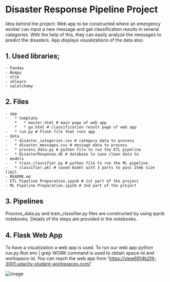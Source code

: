 # Disaster Response Pipeline Project

Idea behind the project:
    Web app to be constructed where an emergency worker can input a new message and get classification results in several categories. With the help of this, they can easily analyze the messages to predict the disasters. App displays visualizations of the data also.
     
## 1. Used libraries;
    - Pandas
    - Numpy
    - nltk
    - sklearn
    - sqlalchemy

## 2. Files
    - app
    -   * template
        *   * master.html # main page of web app
        *   * go.html # classification result page of web app
    -   * run.py # Flask file that runs app
    - data
    -   * disaster_categories.csv # category data to process
    -   * disaster_messages.csv # message data to process
    -   * process_data.py # python file to run the ETL pipeline
    -   * DisasterResponse.db # database to save clean data to
    - models
    -   * train_classifier.py # python file to run the ML pipeline
    -   * classifier.pkl # saved model with 3 parts to pass 25mb size limit
    - README.md
    - ETL Pipeline Preparation.ipynb # 1st part of the project
    - ML Pipeline Preparation.ipynb # 2nd part of the project

## 3. Pipelines

Process_data.py and train_classifier.py files are constructed by using ipynb notebooks. Details of the steps are provided in the notebooks.

## 4. Flask Web App

To have a visualization a web app is used. To run our web app python run.py Run env | grep WORK command is used to obtain space-id and workspace-id.
You can reach the web app from 'https://view6914b2f4-3001.udacity-student-workspaces.com/'
    
![image](https://user-images.githubusercontent.com/26851673/115455489-b1307080-a22a-11eb-9f8e-5c177262480f.png)

